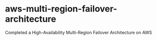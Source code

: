 # aws-multi-region-failover-architecture
Completed a High-Availability Multi-Region Failover Architecture on AWS
